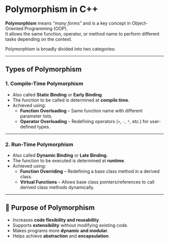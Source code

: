 # Polymorphism in C++

**Polymorphism** means *"many forms"* and is a key concept in Object-Oriented Programming (OOP).  
It allows the same function, operator, or method name to perform different tasks depending on the context.

Polymorphism is broadly divided into two categories:

---

## Types of Polymorphism

### 1. Compile-Time Polymorphism
- Also called **Static Binding** or **Early Binding**.  
- The function to be called is determined at **compile time**.  
- Achieved using:
  - **Function Overloading** – Same function name with different parameter lists.  
  - **Operator Overloading** – Redefining operators (`+`, `-`, `*`, etc.) for user-defined types.

---

### 2. Run-Time Polymorphism
- Also called **Dynamic Binding** or **Late Binding**.  
- The function to be executed is determined at **runtime**.  
- Achieved using:
  - **Function Overriding** – Redefining a base class method in a derived class.  
  - **Virtual Functions** – Allows base class pointers/references to call derived class methods dynamically.

---

## 🎯 Purpose of Polymorphism
- Increases **code flexibility and reusability**.  
- Supports **extensibility** without modifying existing code.  
- Makes programs more **dynamic and modular**.  
- Helps achieve **abstraction** and **encapsulation**.  
